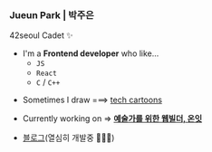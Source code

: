 ### Jueun Park | 박주은
42seoul Cadet ✨

+ I'm a **Frontend developer** who like...
   + `JS`
   + `React`
   + `C` / `C++`

- Sometimes I draw  ===>  [tech cartoons](https://www.instagram.com/urongtoon/)
- Currently working on  =>  **[예술가를 위한 웹빌더, 온잇](https://github.com/Mapps-unit)**
       
  
- [블로그](https://juepark.com/)(열심히 개발중 🏃‍♀️🏃)     
